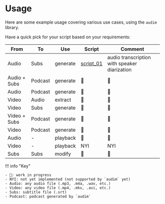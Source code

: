 # Usage

Here are some example usage covering various use cases, using the `audim` library.

Have a quick pick for your script based on your requirements:

| From         | To      | Use      | Script                      | Comment                                      |
| ------------ | ------- | -------- | --------------------------- | -------------------------------------------- |
| Audio        | Subs    | generate | [script_01](./script_01.md) | audio transcription with speaker diarization |
| Audio + Subs | Podcast | generate | 🚧     | 🚧      |
| Audio        | Podcast | generate | 🚧     | 🚧      |
| Video        | Audio   | extract  | 🚧     | 🚧      |
| Video        | Subs    | generate | 🚧     | 🚧      |
| Video + Subs | Podcast | generate | 🚧     | 🚧      |
| Video        | Podcast | generate | 🚧     | 🚧      |
| Audio        | -       | playback | 🚧     | 🚧      |
| Video        | -       | playback | NYI    | NYI     |
| Subs         | Subs    | modify   | 🚧     | 🚧      |

!!! info "Key"

    - 🚧: work in progress
    - NYI: not yet implemented (not supported by `audim` yet)
    - Audio: any audio file (.mp3, .m4a, .wav, etc.)
    - Video: any video file (.mp4, .mkv, .avi, etc.)
    - Subs: subtitle file (.srt)
    - Podcast: podcast generated by `audim`
